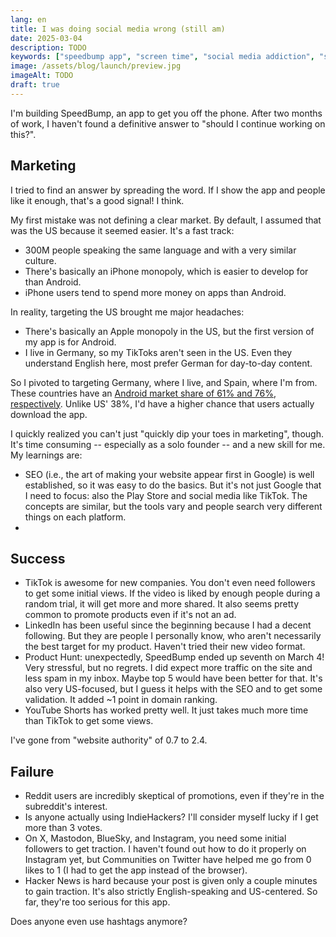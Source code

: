```yaml
---
lang: en
title: I was doing social media wrong (still am)
date: 2025-03-04
description: TODO
keywords: ["speedbump app", "screen time", "social media addiction", "startup journey", "android", "iphone", "productivity app"]
image: /assets/blog/launch/preview.jpg
imageAlt: TODO
draft: true
---
```


I'm building SpeedBump, an app to get you off the phone. After two months of work, I haven't found a definitive answer to "should I continue working on this?".

## Marketing

I tried to find an answer by spreading the word. If I show the app and people like it enough, that's a good signal! I think.

My first mistake was not defining a clear market. By default, I assumed that was the US because it seemed easier. It's a fast track:

- 300M people speaking the same language and with a very similar culture.
- There's basically an iPhone monopoly, which is easier to develop for than Android.
- iPhone users tend to spend more money on apps than Android.

In reality, targeting the US brought me major headaches:

* There's basically an Apple monopoly in the US, but the first version of my app is for Android.
* I live in Germany, so my TikToks aren't seen in the US. Even they understand English here, most prefer German for day-to-day content.

So I pivoted to targeting Germany, where I live, and Spain, where I'm from. These countries have an [Android market share of 61% and 76%, respectively](https://gs.statcounter.com/os-market-share/mobile/). Unlike US' 38%, I'd have a higher chance that users actually download the app.

I quickly realized you can't just "quickly dip your toes in marketing", though. It's time consuming -- especially as a solo founder -- and a new skill for me. My learnings are:

- SEO (i.e., the art of making your website appear first in Google) is well established, so it was easy to do the basics. But it's not just Google that I need to focus: also the Play Store and social media like TikTok. The concepts are similar, but the tools vary and people search very different things on each platform.
- 

## Success

* TikTok is awesome for new companies. You don't even need followers to get some initial views. If the video is liked by enough people during a random trial, it will get more and more shared. It also seems pretty common to promote products even if it's not an ad.
* LinkedIn has been useful since the beginning because I had a decent following. But they are people I personally know, who aren't necessarily the best target for my product. Haven't tried their new video format.
* Product Hunt: unexpectedly, SpeedBump ended up seventh on March 4! Very stressful, but no regrets. I did expect more traffic on the site and less spam in my inbox. Maybe top 5 would have been better for that. It's also very US-focused, but I guess it helps with the SEO and to get some validation. It added ~1 point in domain ranking.
* YouTube Shorts has worked pretty well. It just takes much more time than TikTok to get some views.

I've gone from "website authority" of 0.7 to 2.4.

## Failure

* Reddit users are incredibly skeptical of promotions, even if they're in the subreddit's interest.
* Is anyone actually using IndieHackers? I'll consider myself lucky if I get more than 3 votes.
* On X, Mastodon, BlueSky, and Instagram, you need some initial followers to get traction. I haven't found out how to do it properly on Instagram yet, but Communities on Twitter have helped me go from 0 likes to 1 (I had to get the app instead of the browser).
* Hacker News is hard because your post is given only a couple minutes to gain traction. It's also strictly English-speaking and US-centered. So far, they're too serious for this app.

Does anyone even use hashtags anymore?
